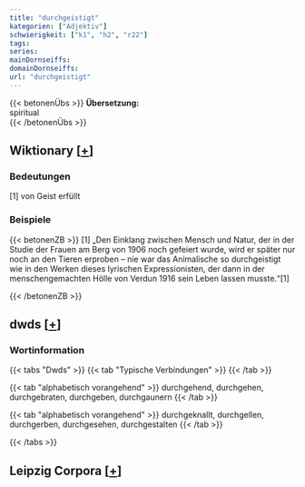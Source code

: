 ```yaml
---
title: "durchgeistigt"
kategorien: ["Adjektiv"]
schwierigkeit: ["k1", "h2", "r22"]
tags:
series:
mainDornseiffs:
domainDornseiffs:
url: "durchgeistigt"
---
```


{{< betonenÜbs >}}
**Übersetzung:**  
spiritual  
{{< /betonenÜbs >}}

## Wiktionary [[+](https://de.wiktionary.org/wiki/durchgeistigt)]

### Bedeutungen
[1] von Geist erfüllt  

### Beispiele
{{< betonenZB >}}
[1] „Den Einklang zwischen Mensch und Natur, der in der Studie der Frauen am Berg von 1906 noch gefeiert wurde, wird er später nur noch an den Tieren erproben – nie war das Animalische so durchgeistigt wie in den Werken dieses lyrischen Expressionisten, der dann in der menschengemachten Hölle von Verdun 1916 sein Leben lassen musste.“[1]  

{{< /betonenZB >}}


## dwds [[+](https://www.dwds.de/wb/durchgeistigt)]

### Wortinformation
{{< tabs "Dwds" >}}
{{< tab "Typische Verbindungen" >}}
{{< /tab >}}

{{< tab "alphabetisch vorangehend" >}}
durchgehend, durchgehen, durchgebraten, durchgeben, durchgaunern
{{< /tab >}}

{{< tab "alphabetisch vorangehend" >}}
durchgeknallt, durchgellen, durchgerben, durchgesehen, durchgestalten
{{< /tab >}}

{{< /tabs >}}

## Leipzig Corpora [[+](https://corpora.uni-leipzig.de/en/res?word=durchgeistigt&corpusId=deu_newscrawl-public_2018)]

